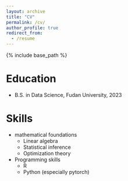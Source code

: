 ```yaml
---
layout: archive
title: "CV"
permalink: /cv/
author_profile: true
redirect_from:
  - /resume
---
```


{% include base_path %}

Education
======
* B.S. in Data Science, Fudan University, 2023

Skills
======
* mathematical foundations
  * Linear algebra
  * Statistical inference
  * Optimization theory
* Programming skills
  * R
  * Python (especially pytorch)

